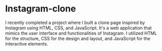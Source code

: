 # Instagram-clone
I recently completed a project where I built a clone page inspired by Instagram using HTML, CSS, and JavaScript. It's a web application that mimics the user interface and functionalities of Instagram. I utilized HTML for the structure, CSS for the design and layout, and JavaScript for the interactive elements.
